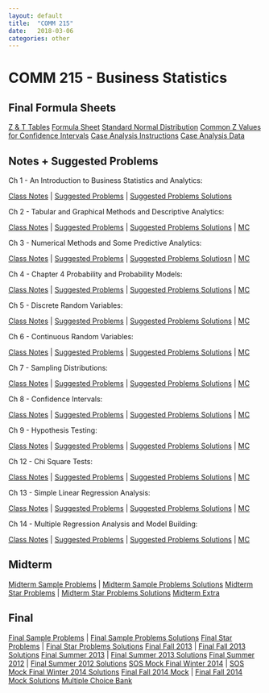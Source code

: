 ```yaml
---
layout: default
title:  "COMM 215"
date:   2018-03-06
categories: other
---
```




<!--
# Sample Final Problems

<div style="background-color:#fff6e9; text-align:left; vertical-align: middle; padding:10px 10px;">
Let's test some inline math int $\int_{a}^{b} x^2 dx$
</div>
-->


# COMM 215 - Business Statistics

## Final Formula Sheets

[Z & T Tables]({{site.url}}/assets/pdf/comm-215/z-and-t-tables.pdf)
[Formula Sheet]({{site.url}}/assets/pdf/comm-215/final-formula-sheet.pdf)
[Standard Normal Distribution]({{site.url}}/assets/pdf/comm-215/standard-normal-distribution.jpg)
[Common Z Values for Confidence Intervals]({{site.url}}/assets/pdf/comm-215/interval-estimate-z.png)
[Case Analysis Instructions]({{site.url}}/assets/pdf/comm-215/case-analysis-instructions.pdf)
[Case Analysis Data]({{site.url}}/assets/pdf/comm-215/case-analysis-data.pdf)


## Notes + Suggested Problems

Ch 1 - An Introduction to Business Statistics and Analytics:
<!-- All Sections; Appendix 1.1,1.2 -->
[Class Notes]({{site.url}}/assets/pdf/comm-215/class-notes/ch1-class-notes.pdf) |
[Suggested Problems]({{site.url}}/assets/pdf/comm-215/suggested-problems/ch1-suggested-problems.pdf) |
[Suggested Problems Solutions]({{site.url}}/assets/pdf/comm-215/suggested-problems/ch1-suggested-problems-solutions.pdf)

Ch 2 - Tabular and Graphical Methods and Descriptive Analytics:
<!-- All Sections; Appendix 2.1,2.2   -->
[Class Notes]({{site.url}}/assets/pdf/comm-215/class-notes/ch2-class-notes.pdf) |
[Suggested Problems]({{site.url}}/assets/pdf/comm-215/suggested-problems/ch2&3-suggested-problems.pdf) |
[Suggested Problems Solutions]({{site.url}}/assets/pdf/comm-215/suggested-problems/ch2&3-suggested-problems-solutions.pdf) |
[MC]({{site.url}}/assets/pdf/comm-215/mcs/ch2.pdf)

Ch 3 - Numerical Methods and Some Predictive Analytics:
<!-- Sections 3.1-3.3,3.5,3.6; Appendix 3.1,3.2   -->
[Class Notes]({{site.url}}/assets/pdf/comm-215/class-notes/ch3-class-notes.pdf) |
[Suggested Problems]({{site.url}}/assets/pdf/comm-215/suggested-problems/ch2&3-suggested-problems.pdf) |
[Suggested Problems Solutiosn]({{site.url}}/assets/pdf/comm-215/suggested-problems/ch2&3-suggested-problems-solutions.pdf) |
[MC]({{site.url}}/assets/pdf/comm-215/mcs/ch2.pdf)

Ch 4 - Chapter 4 Probability and Probability Models:
<!-- All Sections; Appendix 1.1,1.2   -->
[Class Notes]({{site.url}}/assets/pdf/comm-215/class-notes/ch4-class-notes.pdf) |
[Suggested Problems]({{site.url}}/assets/pdf/comm-215/suggested-problems/ch4-suggested-problems.pdf) |
[Suggested Problems Solutions]({{site.url}}/assets/pdf/comm-215/suggested-problems/ch4-suggested-problems-solutions.pdf) |
[MC]({{site.url}}/assets/pdf/comm-215/mcs/ch4.pdf)

Ch 5 - Discrete Random Variables:
<!-- Sections 5.1-5.3; Appendix 5.1,5.2 for Binomial Distribution   -->
[Class Notes]({{site.url}}/assets/pdf/comm-215/class-notes/ch5-class-notes.pdf) |
[Suggested Problems]({{site.url}}/assets/pdf/comm-215/suggested-problems/ch5-suggested-problems.pdf) |
[Suggested Problems Solutions]({{site.url}}/assets/pdf/comm-215/suggested-problems/ch5-suggested-problems-solutions.pdf) |
[MC]({{site.url}}/assets/pdf/comm-215/mcs/ch5.pdf)

Ch 6 - Continuous Random Variables:
<!-- Sections 6.1,6.3, 6.4; Appendix 6.1,6.2   -->
[Class Notes]({{site.url}}/assets/pdf/comm-215/class-notes/ch6-class-notes.pdf) |
[Suggested Problems]({{site.url}}/assets/pdf/comm-215/suggested-problems/ch6-suggested-problems.pdf) |
[Suggested Problems Solutions]({{site.url}}/assets/pdf/comm-215/suggested-problems/ch6-suggested-problems-solutions.pdf) |
[MC]({{site.url}}/assets/pdf/comm-215/mcs/ch6.pdf)

Ch 7 - Sampling Distributions:
<!-- Sections 7.1-7.2   -->
[Class Notes]({{site.url}}/assets/pdf/comm-215/class-notes/ch7-class-notes.pdf) |
[Suggested Problems]({{site.url}}/assets/pdf/comm-215/suggested-problems/ch7-suggested-problems.pdf) |
[Suggested Problems Solutions]({{site.url}}/assets/pdf/comm-215/suggested-problems/ch7-suggested-problems-solutions.pdf) |
[MC]({{site.url}}/assets/pdf/comm-215/mcs/ch7.pdf)

Ch 8 - Confidence Intervals:
<!-- Sections 8.1-8.4; Appendix 8.1,8.2   -->
[Class Notes]({{site.url}}/assets/pdf/comm-215/class-notes/ch8-class-notes.pdf) |
[Suggested Problems]({{site.url}}/assets/pdf/comm-215/suggested-problems/ch8-suggested-problems.pdf) |
[Suggested Problems Solutions]({{site.url}}/assets/pdf/comm-215/suggested-problems/ch8-suggested-problems-solutions.pdf) |
[MC]({{site.url}}/assets/pdf/comm-215/mcs/ch8.pdf)

Ch 9 - Hypothesis Testing:
<!-- Sections 9.1-9.4; Appendix 9.1,9.2   -->
[Class Notes]({{site.url}}/assets/pdf/comm-215/class-notes/ch9-class-notes.pdf) |
[Suggested Problems]({{site.url}}/assets/pdf/comm-215/suggested-problems/ch9-suggested-problems.pdf) |
[Suggested Problems Solutions]({{site.url}}/assets/pdf/comm-215/suggested-problems/ch9-suggested-problems-solutions.pdf) |
[MC]({{site.url}}/assets/pdf/comm-215/mcs/ch9.pdf)

Ch 12 - Chi Square Tests:
<!-- Sections 12.1-12.2; Appendix 12.1,12.2   -->
[Class Notes]({{site.url}}/assets/pdf/comm-215/class-notes/ch12-class-notes.pdf) |
[Suggested Problems]({{site.url}}/assets/pdf/comm-215/suggested-problems/ch12-suggested-problems.pdf) |
[Suggested Problems Solutions]({{site.url}}/assets/pdf/comm-215/suggested-problems/ch12-suggested-problems-solutions.pdf) |
[MC]({{site.url}}/assets/pdf/comm-215/mcs/ch12.pdf)

Ch 13 - Simple Linear Regression Analysis:
<!-- Sections 13.1-13.5; Appendix 13.1,13.2 & Sections 3.4   -->
[Class Notes]({{site.url}}/assets/pdf/comm-215/class-notes/ch13-class-notes.pdf) |
[Suggested Problems]({{site.url}}/assets/pdf/comm-215/suggested-problems/ch13-suggested-problems.pdf) |
[Suggested Problems Solutions]({{site.url}}/assets/pdf/comm-215/suggested-problems/ch13-suggested-problems-solutions.pdf) |
[MC]({{site.url}}/assets/pdf/comm-215/mcs/ch13.pdf)

Ch 14 - Multiple Regression Analysis and Model Building:
<!-- Sections 14.1-14.5; Appendix 14.1,14.2   -->
[Class Notes]({{site.url}}/assets/pdf/comm-215/class-notes/ch14-class-notes.pdf) |
[Suggested Problems]({{site.url}}/assets/pdf/comm-215/suggested-problems/ch14-suggested-problems.pdf) |
[Suggested Problems Solutions]({{site.url}}/assets/pdf/comm-215/suggested-problems/ch14-suggested-problems-solutions.pdf) |
[MC]({{site.url}}/assets/pdf/comm-215/mcs/ch14.pdf)

## Midterm

[Midterm Sample Problems]({{site.url}}/assets/pdf/comm-215/midterm/midterm-sample-problems.pdf) |
[Midterm Sample Problems Solutions]({{site.url}}/assets/pdf/comm-215/midterm/midterm-sample-problems-solutions.pdf)
[Midterm Star Problems]({{site.url}}/assets/pdf/comm-215/midterm/midterm-start-problems.pdf) |
[Midterm Star Problems Solutions]({{site.url}}/assets/pdf/comm-215/midterm/midterm-star-problems-solutions.pdf)
[Midterm Extra]({{site.url}}/assets/pdf/comm-215/midterm/past-midterm.pdf)

## Final

[Final Sample Problems]({{site.url}}/assets/pdf/comm-215/final/final-sample-problems.pdf) |
[Final Sample Problems Solutions]({{site.url}}/assets/pdf/comm-215/final/final-sample-problems-solutions.pdf)
[Final Star Problems]({{site.url}}/assets/pdf/comm-215/final/final-star-problems.pdf) |
[Final Star Problems Solutions]({{site.url}}/assets/pdf/comm-215/final/star-problems-solutions.pdf)
[Final Fall 2013]({{site.url}}/assets/pdf/comm-215/final/final-fall-2014-problems.pdf) |
[Final Fall 2013 Solutions]({{site.url}}/assets/pdf/comm-215/final/final-fall-2014-problems-mc-solutions.pdf)
[Final Summer 2013]({{site.url}}/assets/pdf/comm-215/final/final-summer-2013.pdf) |
[Final Summer 2013 Solutions]({{site.url}}/assets/pdf/comm-215/final/final-summer-2013-mc-solutions.pdf)
[Final Summer 2012]({{site.url}}/assets/pdf/comm-215/final/final-summer-2012-questions.pdf) |
[Final Summer 2012 Solutions]({{site.url}}/assets/pdf/comm-215/final/final-summer-2012-questions-mc-solutions.pdf)
[SOS Mock Final Winter 2014]({{site.url}}/assets/pdf/comm-215/final/sos-mock-final-winter-2014.pdf) |
[SOS Mock Final Winter 2014 Solutions]({{site.url}}/assets/pdf/comm-215/final/sos-mock-final-winter-2014-solutions.pdf)
[Final Fall 2014 Mock]({{site.url}}/assets/pdf/comm-215/final/final-fall-2014.docx) |
[Final Fall 2014 Mock Solutions]({{site.url}}/assets/pdf/comm-215/final/final-fall-2014-solutions.pdf)
[Multiple Choice Bank]({{site.url}}/assets/pdf/comm-215/final/all-mcs.pdf)



<!--

## Key Terms, Tables, ...

### Ch 7 - Sampling Distribution:
<strong>WHY?</strong> The reason we select a sample is to collect data to answer a research question about a population
<strong>x̅:</strong> Point estimator of the population mean μ
<strong>s:</strong> Point estimator of the population s.d. σ
<strong>p̂̂:</strong> Point estimator of the popluation proportion p
<strong>Population proportion:</strong> A part of a population with a particular attribute, expressed as a fraction, decimal, or percentage of the whole population
<strong>Sample distribution of x̅:</strong> Probability distribution of all possible values of the sample mean
<strong>Sampling distribution of p̂:</strong> Probability distribution of all possible values of the sample proportion p̂
<strong>Probability distribution:</strong> Mathematical function that provides the probabilities of occurrence of different possible outcomes in an experiment
<strong>Exepected value of x̅:</strong> E(x̅) = μ (when the expected value of the point estimator equals the population parameter, we say the point estimator is unbiased)
<strong>Sample size of Sampling distribution:</strong>
&nbsp;&nbsp; 1\ When the population has a normal distribution, the sampling distribution of x̅ is normally distributed for any sample size
&nbsp;&nbsp; 2\ In most applications, the sampling distribution of x̅ can be approximated by a normal distribution whenever the sample size is 30 or more
&nbsp;&nbsp; 3\ In some cases where the population is highly skewed or outliers are present, sample size of 50 may be needed
&nbsp;&nbsp; 4\ The sampling distirbution of p̂ can be approximated by a normal distribution whenever the sample size is large enough to satisfy these two conditions np >= 5 and n(1-p) >= 5
<strong>Central Limit Theorem:</strong> If you have a population with mean μ and standard deviation σ and take sufficiently large random samples from the population with replacement, then the distribution of the sample means will be approximately normally distributed
<strong>Standard error (σx̅):</strong> Standard error of the mean
<strong>Standard error (σp̂):</strong> Standard error of the proportion

### Ch 8 - Confidence Intervals:
<strong>Interval estimate:</strong> The purpose of an interval estimate is to provide information about how close the point estimate is to the value of the population parameter
<strong>Point estimate vs. Interval estimate:</strong> A point estimate is a single number that estimates the value of the population parameter, while an interval estimate includes a range of possible values which are likely to include the population parameter
<strong>Confidence interval:</strong> Answers the question, how confident are you that the population mean will fall within this interval (are you 90% confident? 95%? or 99%?)
<strong>Figures:</strong>
[Interval Estimate]({{site.url}}/assets/pdf/comm-215/interval-estimate.png)
[Confidence Interval]({{site.url}}/assets/pdf/comm-215/confidence-interval.png)
[Summary - Interval Estimate Summary]({{site.url}}/assets/pdf/comm-215/interval-estimate-summary.png)
[Summary - Sample Size Summary]({{site.url}}/assets/pdf/comm-215/sample-size-summary.png)

### Ch 9 - Hypothesis testing:
<strong>Null hypothesis:</strong> The null hypothesis is a statement about a population parameter. It is assumed to be true unless we have evidence to the contrary. The alternative hypothesis is an assertion that holds if the null hypothesis is false. It's not always the same as the assertion or verbal claim that led to the test. The null hypothesis must always contain the equal sign, if it does not, the claim is put in the alternative hypothesis and the opposite is put in the null hypothesis.
<strong>Alternative hypothesis:</strong> The alternative hypothesis is the 	research hypothesis, opposite of what is stated by the null hypothesis.
<strong>Type 1 error:</strong> When you reject H0, but H0 is true (innocent person is wrongly convicted)
<strong>Type 2 error:</strong> When you do not reject H0, but H0 is false (guilty person is acquitted)
<strong>Decision rule:</strong> The decision rule specifies the conclusion to be reached for a given outcome of the test. It helps us decide whether to reject H0 or fail to reject H0 for a hypothesis test.
<strong>p-value:</strong> A p-value is the exact level of significance associated with the calculated value of the test statistic. It is the most extreme critical value that the test statistic would be capable of exceeding. If p-value < alpha, reject H0 otherwise do not reject it.
<strong>signficance level:</strong> The significance level, also denoted as alpha or α, is the probability of rejecting the null hypothesis when it is true.
<strong>Figures:</strong>
[Table - Testing Hypothesis about a Population Mean, σ known]({{site.url}}/assets/pdf/comm-215/hypothesis-testing-sigma-known.png)
[Table - Testing Hypothesis about a Population Mean, σ unknown]({{site.url}}/assets/pdf/comm-215/hypothesis-testing-sigma-unknown.png)
[Table - Sample Test about a Population Proportion]({{site.url}}/assets/pdf/comm-215/hypothesis-testing-population-proportion.png)

### Ch 12 - Chi Squre Tests
<strong>Uses of Chi Square Analysis:</strong>
&nbsp;&nbsp;1\ Goodness of fit tests - A test to see whether a sample can be from a specified population
&nbsp;&nbsp;2\ Independence test between 2 variables
&nbsp;&nbsp;3\ Comparing proportions from two or more independent samples
<strong>Distribution type:</strong>
&nbsp;&nbsp;1\ The chi-square distribution is from the same family as normal distributions
&nbsp;&nbsp;2\ The chi-square distribution is a continuous curve and chi-square is always positive
<strong>Goodness of fit test:</strong>
&nbsp;&nbsp;1\ Each element of the population is assigned to ONE and ONLY ONE of the classes and categories
&nbsp;&nbsp;2\ On each trial of a multinomial experiment, ONE and ONLY ONE of the outcome occurs
&nbsp;&nbsp;3\ Each trial is assumed to be INDEPENDENT

### Ch13 - Simple Regression Analysis
<strong>Linear Regression Equation:</strong>ŷ = B0 + B1x
&nbsp;&nbsp;b0 is the y intercept of the line
&nbsp;&nbsp;b1 is the slope of the line
&nbsp;&nbsp;ŷ is the estimated value of y for a given value of x
<strong>Coefficient of Determination:</strong>
&nbsp;1/ Provides a measure of the goodness of fit for the estimated regression equation (i.e. does the independent variable explain the dependent variable well)
&nbsp;2/ Expresses proportion of the variation in the dependent variable (y) that is explained by the regression line: ŷ = B0 + B1x
<strong>Coefficient of Correlation (R):</strong> Describes both the direction and the strength of the linear relationship between two variables
r = (sign of b1)√r^2

## Strategy
[] Suggested Problems (scan through unique ones in the book)
[] Sample Final
[] Finals in JMSB Google Drive folder
[] Connect Problems (scan through unique ones in the book)
[] Quiz
[] Go over key terms

## Questions
13 a (sample final) - why do they use a z instead of t?
Why do you consider the alternate hypothesis when testing a hypothesis?
Why do you reject if p is less than alpha?
-->